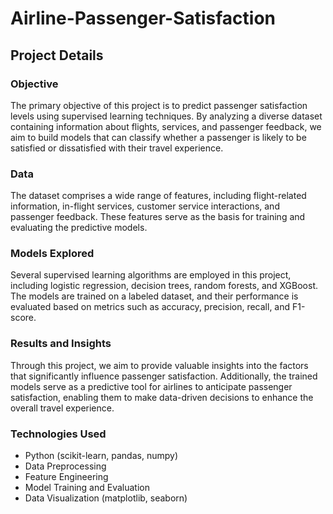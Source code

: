 # Airline-Passenger-Satisfaction
## Project Details
### Objective
The primary objective of this project is to predict passenger satisfaction levels using supervised learning techniques. By analyzing a diverse dataset containing information about flights, services, and passenger feedback, we aim to build models that can classify whether a passenger is likely to be satisfied or dissatisfied with their travel experience.

### Data
The dataset comprises a wide range of features, including flight-related information, in-flight services, customer service interactions, and passenger feedback. These features serve as the basis for training and evaluating the predictive models.

### Models Explored
Several supervised learning algorithms are employed in this project, including logistic regression, decision trees, random forests, and XGBoost. The models are trained on a labeled dataset, and their performance is evaluated based on metrics such as accuracy, precision, recall, and F1-score.

### Results and Insights
Through this project, we aim to provide valuable insights into the factors that significantly influence passenger satisfaction. Additionally, the trained models serve as a predictive tool for airlines to anticipate passenger satisfaction, enabling them to make data-driven decisions to enhance the overall travel experience.

### Technologies Used
* Python (scikit-learn, pandas, numpy)
* Data Preprocessing
* Feature Engineering
* Model Training and Evaluation
* Data Visualization (matplotlib, seaborn)
